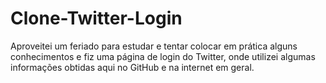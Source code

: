 # Clone-Twitter-Login
Aproveitei um feriado para estudar e tentar colocar em prática alguns conhecimentos e fiz uma página de login do Twitter, onde utilizei algumas informações obtidas aqui no GitHub e na internet em geral.
